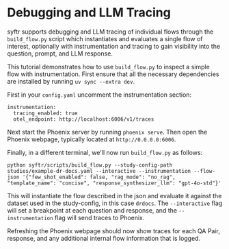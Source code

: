 # Debugging and LLM Tracing

syftr supports debugging and LLM tracing of individual flows through the `build_flow.py` script which instantiates and evaluates a single flow of interest, optionally with instrumentation and tracing to gain visibility into the question, prompt, and LLM response.

This tutorial demonstrates how to use `build_flow.py` to inspect a simple flow with instrumentation. First ensure that all the necessary dependencies are installed by running `uv sync --extra dev`.

First in your `config.yaml` uncomment the instrumentation section:
```
instrumentation:
  tracing_enabled: true
  otel_endpoint: http://localhost:6006/v1/traces
```

Next start the Phoenix server by running `phoenix serve`. Then open the Phoenix webpage, typically located at `http://0.0.0.0:6006`.

Finally, in a different terminal, we'll now run `build_flow.py` as follows:
```
python syftr/scripts/build_flow.py --study-config-path studies/example-dr-docs.yaml --interactive --instrumentation --flow-json '{"few_shot_enabled": false, "rag_mode": "no_rag", "template_name": "concise", "response_synthesizer_llm": "gpt-4o-std"}'
```

This will instantiate the flow described in the json and evaluate it against the dataset used in the study-config, in this case `drdocs`. The `--interactive` flag will set a breakpoint at each question and response, and the `--instrumentation` flag will send traces to Phoenix.

Refreshing the Phoenix webpage should now show traces for each QA Pair, response, and any additional internal flow information that is logged.